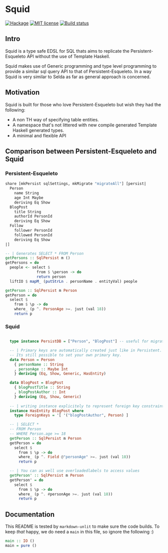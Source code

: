 # Squid

[![Hackage](https://img.shields.io/hackage/v/squid.svg?logo=haskell)](https://hackage.haskell.org/package/squid)
[![MIT license](https://img.shields.io/badge/license-MIT-blue.svg)](LICENSE)
[![Build status](https://img.shields.io/travis/epicallan/squid.svg?logo=travis)](https://travis-ci.org/epicallan/squid)

## Intro

Squid is a type safe EDSL for SQL thats aims to replicate the Persistent-Esqueleto API without the
use of Template Haskell.

Squid makes use of Generic programming and type level programming to provide a similar sql query
API to that of Persistent-Esqueleto. In a way Squid is very similar to Selda as far as general approach is concerned.

## Motivation

Squid is built for those who love Persistent-Esqueleto but wish they had the following:

- A non TH way of specifying table entities.
- A namespace that's not littered with new compile generated Template Haskell generated types.
- A minimal and flexible API

## Comparison between Persistent-Esqueleto and Squid

### Persistent-Esqueleto

```haskell ignore
share [mkPersist sqlSettings, mkMigrate "migrateAll"] [persist|
  Person
    name String
    age Int Maybe
    deriving Eq Show
  BlogPost
    title String
    authorId PersonId
    deriving Eq Show
  Follow
    follower PersonId
    followed PersonId
    deriving Eq Show
|]

-- | Generates SELECT * FROM Person
getPersons :: SqlPersist m ()
getPersons = do
  people <- select $
              from $ \person -> do
              return person
  liftIO $ mapM_ (putStrLn . personName . entityVal) people

getPerson :: SqlPersist m Person
getPerson = do
  select $
    from $ \p -> do
    where_ (p ^. PersonAge >=. just (val 18))
    return p


```

### Squid

```haskell ignore

  type instance PersistDB = ["Person", "BlogPost"] -- useful for migration / optional

  -- | Primary keys are automatically created just like in Persistent.
  -- Its still possible to set your own primary key.
  data Person = Person
    { personName :: String
    , personAge :: Maybe Int
    } deriving (Eq, Show, Generic, HasEntity)

  data BlogPost = BlogPost
    { blogPostTitle :: String
    , blogPostAuthor :: Int
    } deriving (Eq, Show, Generic)
  
  -- | writing instance explicitely to represent foreign key constraint
  instance HasEntity BlogPost where
    type ForeignKeys = '[ '("blogPostAuthor", Person) ]

  -- | SELECT *
  -- FROM Person
  -- WHERE Person.age >= 18
  getPerson :: SqlPersist m Person
  getPerson = do
    select $
      from $ \p -> do
      where_ (p ^. Field @"personAge" >=. just (val 18))
      return p

  -- | You can as well use overloadedlabels to access values
  getPerson' :: SqlPersist m Person
  getPerson' = do
    select $
      from $ \p -> do
      where_ (p ^. #personAge >=. just (val 18))
      return p

```

## Documentation

This README is tested by `markdown-unlit` to make sure the code builds. To keep _that_ happy, we do need a `main` in this file, so ignore the following :)

```haskell
main :: IO ()
main = pure ()
```
